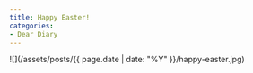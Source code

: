 ```yaml
---
title: Happy Easter!
categories:
- Dear Diary
---
```


![](/assets/posts/{{ page.date | date: "%Y" }}/happy-easter.jpg)
